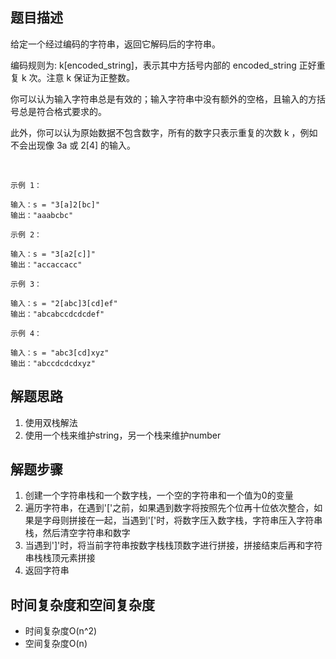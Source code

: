 ## 题目描述

给定一个经过编码的字符串，返回它解码后的字符串。

编码规则为: k[encoded_string]，表示其中方括号内部的 encoded_string 正好重复 k 次。注意 k 保证为正整数。

你可以认为输入字符串总是有效的；输入字符串中没有额外的空格，且输入的方括号总是符合格式要求的。

此外，你可以认为原始数据不包含数字，所有的数字只表示重复的次数 k ，例如不会出现像 3a 或 2[4] 的输入。

 
```
示例 1：

输入：s = "3[a]2[bc]"
输出："aaabcbc"
```
```
示例 2：

输入：s = "3[a2[c]]"
输出："accaccacc"
```
```
示例 3：

输入：s = "2[abc]3[cd]ef"
输出："abcabccdcdcdef"
```
```
示例 4：

输入：s = "abc3[cd]xyz"
输出："abccdcdcdxyz"
```

## 解题思路
1. 使用双栈解法
2. 使用一个栈来维护string，另一个栈来维护number

## 解题步骤
1. 创建一个字符串栈和一个数字栈，一个空的字符串和一个值为0的变量
2. 遍历字符串，在遇到'['之前，如果遇到数字将按照先个位再十位依次整合，如果是字母则拼接在一起，当遇到'['时，将数字压入数字栈，字符串压入字符串栈，然后清空字符串和数字
3. 当遇到']'时，将当前字符串按数字栈栈顶数字进行拼接，拼接结束后再和字符串栈栈顶元素拼接
4. 返回字符串

## 时间复杂度和空间复杂度
+ 时间复杂度O(n^2)
+ 空间复杂度O(n)
